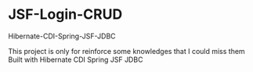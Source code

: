# JSF-Login-CRUD
Hibernate-CDI-Spring-JSF-JDBC

This project is only for reinforce some knowledges that I could miss them
Built with Hibernate CDI Spring JSF JDBC
